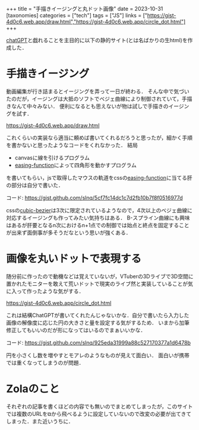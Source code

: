 +++
title = "手描きイージングと丸ドット画像"
date = 2023-10-31
[taxonomies]
categories = ["tech"]
tags = ["JS"]
links = ["https://gist-4d0c6.web.app/draw.html","https://gist-4d0c6.web.app/circle_dot.html"]
+++

[chatGPT](https://chat.openai.com)と戯れることを主目的に以下の静的サイト(とは名ばかりの生html)を作成した．

# 手描きイージング
動画編集が行き詰まるとイージングを弄って一日が終わる．
そんな中で気づいたのだが，イージングは大抵のソフトでベジェ曲線により制御されていて，手描きなんて中々みない．
便利になるとも思えないが物は試しで手描きのイージングを試す．

<https://gist-4d0c6.web.app/draw.html>

これくらいの実装なら適当に頼めば書いてくれるだろうと思ったが，細かく手順を書かないと思ったようなコードをくれなかった．
結局
- canvasに線を引けるプログラム
- [easing-function](https://developer.mozilla.org/ja/docs/Web/CSS/easing-function)によって四角形を動かすプログラム

を書いてもらい，jsで取得したマウスの軌道をcssの[easing-function](https://developer.mozilla.org/ja/docs/Web/CSS/easing-function)に当てる肝の部分は自分で書いた．

コード: <https://gist.github.com/slnq/5cf7fc14dc1c7d2fb10b7f8f0516977d>

cssの[cubic-bezier](https://cubic-bezier.com/#.17,.67,.83,.67)は3次に限定されているようなので，4次以上のベジェ曲線に対応するイージングも作ってみたい気持ちはある．
B-スプライン曲線にも興味はあるが肝要となるn次におけるn+1点での制御では始点と終点を固定することが出来ず面倒事が多そうだなという思いが強くある．

# 画像を丸いドットで表現する
随分前に作ったので動機などは覚えていないが，VTuberの3Dライブで3D空間に置かれたモニターを敢えて荒いドットで現実のライブ然と実装していることが気に入って作ったような気がする．

<https://gist-4d0c6.web.app/circle_dot.html>

これは結構ChatGPTが書いてくれたんじゃないかな．自分で書いたら入力した画像の解像度に応じた円の大きさと量を設定する気がするため．
いまから加筆修正してもいいのだが形になってはいるのでまぁいいかな．

コード: <https://gist.github.com/slnq/925eda31999a88c527170377a1d6478b>

円を小さくし数を増やすとモアレのようなものが見えて面白い．
面白いが携帯では重くなってしまうのが問題．

# Zolaのこと
それぞれの記事を書くほどの内容でも無いのでまとめてしまったが，このサイトでは複数のURLを⧉から飛べるように設定していないので改変の必要が出てきてしまった．また近いうちに．